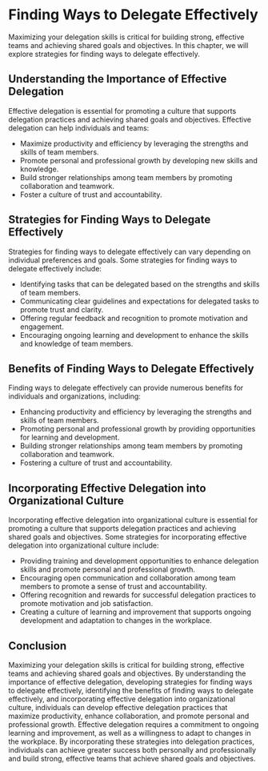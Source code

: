 Finding Ways to Delegate Effectively
==================================================================================

Maximizing your delegation skills is critical for building strong, effective teams and achieving shared goals and objectives. In this chapter, we will explore strategies for finding ways to delegate effectively.

Understanding the Importance of Effective Delegation
----------------------------------------------------

Effective delegation is essential for promoting a culture that supports delegation practices and achieving shared goals and objectives. Effective delegation can help individuals and teams:

* Maximize productivity and efficiency by leveraging the strengths and skills of team members.
* Promote personal and professional growth by developing new skills and knowledge.
* Build stronger relationships among team members by promoting collaboration and teamwork.
* Foster a culture of trust and accountability.

Strategies for Finding Ways to Delegate Effectively
---------------------------------------------------

Strategies for finding ways to delegate effectively can vary depending on individual preferences and goals. Some strategies for finding ways to delegate effectively include:

* Identifying tasks that can be delegated based on the strengths and skills of team members.
* Communicating clear guidelines and expectations for delegated tasks to promote trust and clarity.
* Offering regular feedback and recognition to promote motivation and engagement.
* Encouraging ongoing learning and development to enhance the skills and knowledge of team members.

Benefits of Finding Ways to Delegate Effectively
------------------------------------------------

Finding ways to delegate effectively can provide numerous benefits for individuals and organizations, including:

* Enhancing productivity and efficiency by leveraging the strengths and skills of team members.
* Promoting personal and professional growth by providing opportunities for learning and development.
* Building stronger relationships among team members by promoting collaboration and teamwork.
* Fostering a culture of trust and accountability.

Incorporating Effective Delegation into Organizational Culture
--------------------------------------------------------------

Incorporating effective delegation into organizational culture is essential for promoting a culture that supports delegation practices and achieving shared goals and objectives. Some strategies for incorporating effective delegation into organizational culture include:

* Providing training and development opportunities to enhance delegation skills and promote personal and professional growth.
* Encouraging open communication and collaboration among team members to promote a sense of trust and accountability.
* Offering recognition and rewards for successful delegation practices to promote motivation and job satisfaction.
* Creating a culture of learning and improvement that supports ongoing development and adaptation to changes in the workplace.

Conclusion
----------

Maximizing your delegation skills is critical for building strong, effective teams and achieving shared goals and objectives. By understanding the importance of effective delegation, developing strategies for finding ways to delegate effectively, identifying the benefits of finding ways to delegate effectively, and incorporating effective delegation into organizational culture, individuals can develop effective delegation practices that maximize productivity, enhance collaboration, and promote personal and professional growth. Effective delegation requires a commitment to ongoing learning and improvement, as well as a willingness to adapt to changes in the workplace. By incorporating these strategies into delegation practices, individuals can achieve greater success both personally and professionally and build strong, effective teams that achieve shared goals and objectives.
